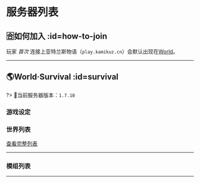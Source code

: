 # 服务器列表

## 🈴如何加入 :id=how-to-join

玩家 *首次* 连接上亚特兰斯物语（`play.kamikuz.cn`）会默认出现在[World](#survival)。

----

## 🌎World·Survival :id=survival

?> 📌当前服务器版本：`1.7.10`

### 游戏设定


### 世界列表

[查看完整列表](/welcome/worlds.md)

----

### 模组列表



----